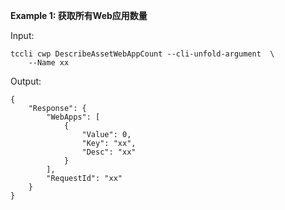 **Example 1: 获取所有Web应用数量**



Input: 

```
tccli cwp DescribeAssetWebAppCount --cli-unfold-argument  \
    --Name xx
```

Output: 
```
{
    "Response": {
        "WebApps": [
            {
                "Value": 0,
                "Key": "xx",
                "Desc": "xx"
            }
        ],
        "RequestId": "xx"
    }
}
```

